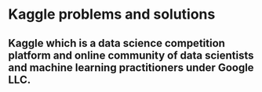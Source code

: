 # Kaggle problems and solutions

## Kaggle which is a data science competition platform and online community of data scientists and machine learning practitioners under Google LLC.


      


